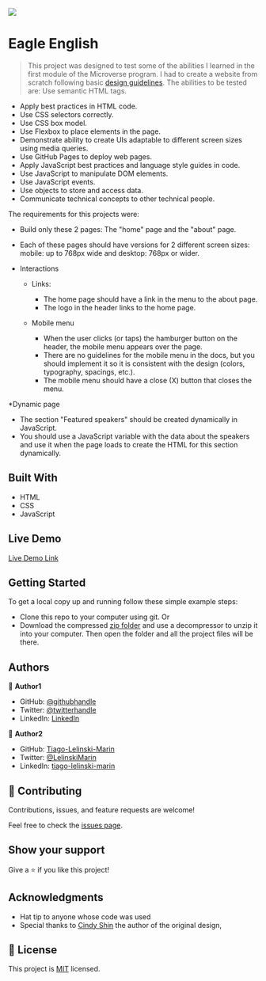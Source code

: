 ![](https://img.shields.io/badge/Microverse-blueviolet)

# Eagle English

> This project was designed to test some of the abilities I learned in the first module of the Microverse program. I had to create a website from scratch following basic [design guidelines](https://www.behance.net/gallery/29845175/CC-Global-Summit-2015). The abilities to be tested are: Use semantic HTML tags.
- Apply best practices in HTML code.
- Use CSS selectors correctly.
- Use CSS box model.
- Use Flexbox to place elements in the page.
- Demonstrate ability to create UIs adaptable to different screen sizes using media queries.
- Use GitHub Pages to deploy web pages.
- Apply JavaScript best practices and language style guides in code.
- Use JavaScript to manipulate DOM elements.
- Use JavaScript events.
- Use objects to store and access data.
- Communicate technical concepts to other technical people.

The requirements for this projects were:
* Build only these 2 pages: The "home" page and the "about" page.

* Each of these pages should have versions for 2 different screen sizes: mobile: up to 768px wide and desktop: 768px or wider.

* Interactions
    - Links:
      - The home page should have a link in the menu to the about page.
      - The logo in the header links to the home page.
      
    - Mobile menu
      - When the user clicks (or taps) the hamburger button on the header, the mobile menu appears over the page.
      - There are no guidelines for the mobile menu in the docs, but you should implement it so it is consistent with the design (colors, typography, spacings, etc.).
      - The mobile menu should have a close (X) button that closes the menu.

*Dynamic page
  - The section "Featured speakers" should be created dynamically in JavaScript.
  - You should use a JavaScript variable with the data about the speakers and use it when the page loads to create the HTML for this section dynamically.

## Built With

- HTML
- CSS
- JavaScript


## Live Demo

[Live Demo Link](https://tiago-lelinski-marin.github.io/Eagle-English/)


## Getting Started

To get a local copy up and running follow these simple example steps:

- Clone this repo to your computer using git.
Or
- Download the compressed [zip folder](https://github.com/Tiago-Lelinski-Marin/capstone-project-1/archive/refs/heads/main.zip) and use a decompressor to unzip it into your computer. Then open the folder and all the project files will be there.



## Authors

👤 **Author1**

- GitHub: [@githubhandle](https://github.com/Tiago-Lelinski-Marin)
- Twitter: [@twitterhandle](https://twitter.com/LelinskiMarin)
- LinkedIn: [LinkedIn](https://www.linkedin.com/in/tiago-lelinski-marin/)

👤 **Author2**

- GitHub: [Tiago-Lelinski-Marin](https://github.com/githubhandle)
- Twitter: [@LelinskiMarin](https://twitter.com/twitterhandle)
- LinkedIn: [tiago-lelinski-marin](https://linkedin.com/in/linkedinhandle)

## 🤝 Contributing

Contributions, issues, and feature requests are welcome!

Feel free to check the [issues page](https://github.com/Tiago-Lelinski-Marin/capstone-project-1/issues).

## Show your support

Give a ⭐️ if you like this project!

## Acknowledgments

- Hat tip to anyone whose code was used
- Special thanks to [Cindy Shin](https://www.behance.net/adagio07) the author of the original design,

## 📝 License

This project is [MIT](./MIT.md) licensed.
